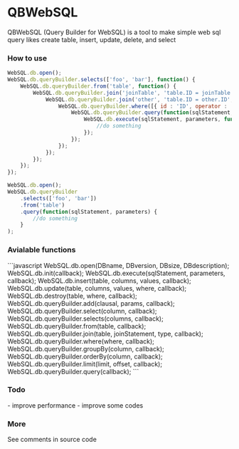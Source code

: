 QBWebSQL
========

QBWebSQL (Query Builder for WebSQL) is a tool to make simple web sql query likes create table, insert, update, delete, and select

<h3>How to use</h3>

```javascript
WebSQL.db.open();
WebSQL.db.queryBuilder.selects(['foo', 'bar'], function() {
    WebSQL.db.queryBuilder.from('table', function() {
        WebSQL.db.queryBuilder.join('joinTable', 'table.ID = joinTable.ID', 'INNER', function() {
            WebSQL.db.queryBuilder.join('other', 'table.ID = other.ID', 'OUTER', function() {
                WebSQL.db.queryBuilder.where([{ id : 'ID', operator : '=', value : value, conjunction : 'AND' }], function () {
                    WebSQL.db.queryBuilder.query(function(sqlStatement, parameters) {
                        WebSQL.db.execute(sqlStatement, parameters, function(results) {
                            //do something
                        });
                    });
                });
            });
        });
    });
});
```

```javascript
WebSQL.db.open();
WebSQL.db.queryBuilder
    .selects(['foo', 'bar'])
    .from('table')
    .query(function(sqlStatement, parameters) {
        //do something
    }
);
```

<h3>Avialable functions</h3>
```javascript
WebSQL.db.open(DBname, DBversion, DBsize, DBdescription);
WebSQL.db.init(callback);
WebSQL.db.execute(sqlStatement, parameters, callback);
WebSQL.db.insert(table, columns, values, callback);
WebSQL.db.update(table, columns, values, where, callback);
WebSQL.db.destroy(table, where, callback);
WebSQL.db.queryBuilder.add(clausal, params, callback);
WebSQL.db.queryBuilder.select(column, callback);
WebSQL.db.queryBuilder.selects(columns, callback);
WebSQL.db.queryBuilder.from(table, callback);
WebSQL.db.queryBuilder.join(table, joinStatement, type, callback);
WebSQL.db.queryBuilder.where(where, callback);
WebSQL.db.queryBuilder.groupBy(column, callback);
WebSQL.db.queryBuilder.orderBy(column, callback);
WebSQL.db.queryBuilder.limit(limit, offset, callback);
WebSQL.db.queryBuilder.query(callback);
```

<h3>Todo</h3>
- improve performance
- improve some codes

<h3>More</h3>
See comments in source code
